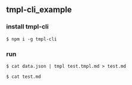 ## tmpl-cli_example


### install tmpl-cli
    $ npm i -g tmpl-cli


### run
    $ cat data.json | tmpl test.tmpl.md > test.md

    $ cat test.md


